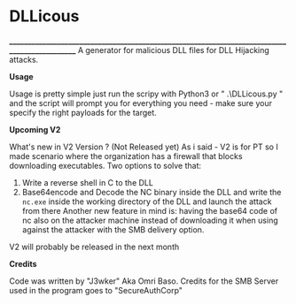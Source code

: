 # DLLicous
**_____________________________________________________________________________________________**
A generator for malicious DLL files for DLL Hijacking attacks.

**Usage**

Usage is pretty simple just run the scripy with Python3 or " .\DLLicous.py " 
and the script will prompt you for everything you need - make sure your specify the right payloads
for the target.

**Upcoming V2**

What's new in V2 Version ? (Not Released yet) 
As i said - V2 is for PT so I made scenario where the organization has a firewall that blocks downloading executables.
Two options to solve that:
1. Write a reverse shell in C to the DLL
2. Base64encode and Decode the NC binary inside the DLL and write the ` nc.exe ` 
inside the working directory of the DLL and launch the attack from there
Another new feature in mind is:
having the base64 code of nc also on the attacker machine instead of downloading 
it when using against the attacker with the SMB delivery option.

V2 will probably be released in the next month

**Credits**

Code was written by "J3wker" Aka Omri Baso.
Credits for the SMB Server used in the program goes to "SecureAuthCorp"
